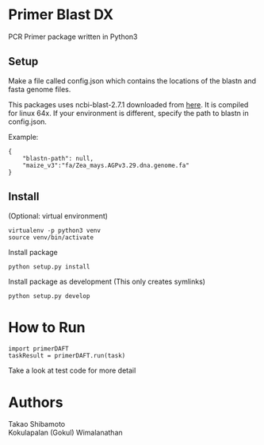 # Primer Blast DX

PCR Primer package written in Python3

## Setup
Make a file called config.json which contains the locations of the blastn and fasta genome files.

This packages uses ncbi-blast-2.7.1 downloaded from [here](ftp://ftp.ncbi.nlm.nih.gov/blast/executables/blast+/LATEST/).
It is compiled for linux 64x. If your environment is different, specify the path to blastn in config.json.

Example:
```
{
    "blastn-path": null,
    "maize_v3":"fa/Zea_mays.AGPv3.29.dna.genome.fa"
}
```

## Install
(Optional: virtual environment)
```
virtualenv -p python3 venv
source venv/bin/activate
```

Install package
```
python setup.py install
```

Install package as development (This only creates symlinks)
```
python setup.py develop
```

# How to Run
```
import primerDAFT
taskResult = primerDAFT.run(task)
```

Take a look at test code for more detail

# Authors
Takao Shibamoto  
Kokulapalan (Gokul) Wimalanathan

